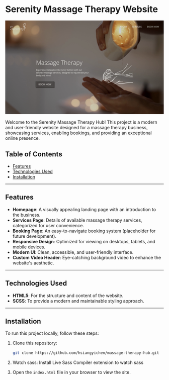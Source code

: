 # Serenity Massage Therapy Website

![Serenity Massage Logo](assets/images/website.png)

Welcome to the Serenity Massage Therapy Hub! This project is a modern and user-friendly website designed for a massage therapy business, showcasing services, enabling bookings, and providing an exceptional online presence.

## Table of Contents

- [Features](#features)
- [Technologies Used](#technologies-used)
- [Installation](#installation)

---

## Features

- **Homepage**: A visually appealing landing page with an introduction to the business.
- **Services Page**: Details of available massage therapy services, categorized for user convenience.
- **Booking Page**: An easy-to-navigate booking system (placeholder for future development).
- **Responsive Design**: Optimized for viewing on desktops, tablets, and mobile devices.
- **Modern UI**: Clean, accessible, and user-friendly interface.
- **Custom Video Header**: Eye-catching background video to enhance the website's aesthetic.

---

## Technologies Used

- **HTML5**: For the structure and content of the website.
- **SCSS**: To provide a modern and maintainable styling approach.

---

## Installation

To run this project locally, follow these steps:

1. Clone this repository:
   ```bash
   git clone https://github.com/hsiangyichen/massage-therapy-hub.git
   ```
2. Watch sass: Install Live Sass Compiler extension to watch sass

3. Open the `index.html` file in your browser to view the site.
